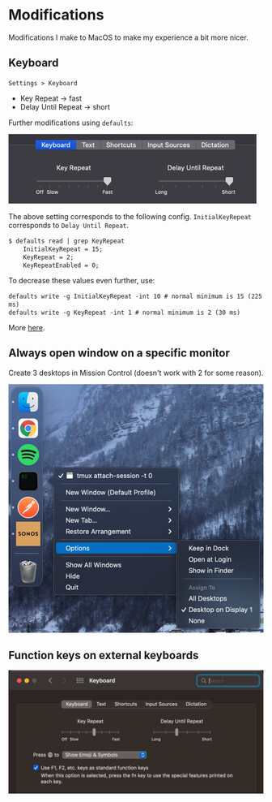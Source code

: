 # Modifications

Modifications I make to MacOS to make my experience a bit more nicer.

Keyboard
---

`Settings > Keyboard`

- Key Repeat -> fast
- Delay Until Repeat -> short

Further modifications using `defaults`:

![Image](assets/keyboard-repeat.png)

 The above setting corresponds to the following config. `InitialKeyRepeat` corresponds to `Delay Until Repeat`.

```
$ defaults read | grep KeyRepeat
    InitialKeyRepeat = 15;
    KeyRepeat = 2;
    KeyRepeatEnabled = 0;
```

To decrease these values even further, use:

```
defaults write -g InitialKeyRepeat -int 10 # normal minimum is 15 (225 ms)
defaults write -g KeyRepeat -int 1 # normal minimum is 2 (30 ms)
```

More [here](https://apple.stackexchange.com/questions/10467/how-to-increase-keyboard-key-repeat-rate-on-os-x).

Always open window on a specific monitor
---

Create 3 desktops in Mission Control (doesn't work with 2 for some reason).

![display-selection](assets/display-selection.png)


Function keys on external keyboards
---

![mac-function-keys](assets/mac-function-keys.png)
